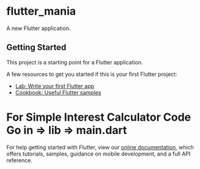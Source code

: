 # flutter_mania

A new Flutter application.

## Getting Started

This project is a starting point for a Flutter application.

A few resources to get you started if this is your first Flutter project:

- [Lab: Write your first Flutter app](https://flutter.dev/docs/get-started/codelab)
- [Cookbook: Useful Flutter samples](https://flutter.dev/docs/cookbook)

# For Simple Interest Calculator Code Go in => lib => main.dart 

For help getting started with Flutter, view our
[online documentation](https://flutter.dev/docs), which offers tutorials,
samples, guidance on mobile development, and a full API reference.
